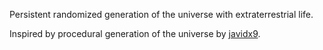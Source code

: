 Persistent randomized generation of the universe with extraterrestrial life. 

Inspired by procedural generation of the universe by [javidx9](https://www.youtube.com/watch?v=ZZY9YE7rZJw).
